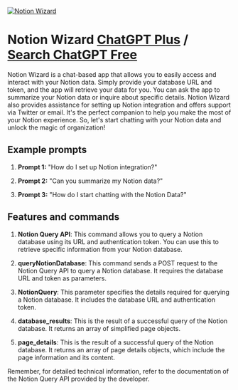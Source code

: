 
[![Notion Wizard](https://files.oaiusercontent.com/file-2lRlNbRbUjFf9C77EnDkNFMD?se=2123-10-19T23%3A39%3A12Z&sp=r&sv=2021-08-06&sr=b&rscc=max-age%3D31536000%2C%20immutable&rscd=attachment%3B%20filename%3Daa0c2001-6824-40bf-bb78-92ba798b2847.webp&sig=zuHZDovRljeBR9quZ22EjCXPcYPup3fsHW6lKjddKkA%3D)](https://chat.openai.com/g/g-dEZ9dOI8w-notion-wizard)

# Notion Wizard [ChatGPT Plus](https://chat.openai.com/g/g-dEZ9dOI8w-notion-wizard) / [Search ChatGPT Free](https://gptcall.net/index.html#/?search=Notion%20Wizard)

Notion Wizard is a chat-based app that allows you to easily access and interact with your Notion data. Simply provide your database URL and token, and the app will retrieve your data for you. You can ask the app to summarize your Notion data or inquire about specific details. Notion Wizard also provides assistance for setting up Notion integration and offers support via Twitter or email. It's the perfect companion to help you make the most of your Notion experience. So, let's start chatting with your Notion data and unlock the magic of organization!

## Example prompts

1. **Prompt 1:** "How do I set up Notion integration?"

2. **Prompt 2:** "Can you summarize my Notion data?"

3. **Prompt 3:** "How do I start chatting with the Notion Data?"

## Features and commands

1. **Notion Query API**: This command allows you to query a Notion database using its URL and authentication token. You can use this to retrieve specific information from your Notion database.

2. **queryNotionDatabase**: This command sends a POST request to the Notion Query API to query a Notion database. It requires the database URL and token as parameters.

3. **NotionQuery**: This parameter specifies the details required for querying a Notion database. It includes the database URL and authentication token.

4. **database_results**: This is the result of a successful query of the Notion database. It returns an array of simplified page objects.

5. **page_details**: This is the result of a successful query of the Notion database. It returns an array of page details objects, which include the page information and its content.

Remember, for detailed technical information, refer to the documentation of the Notion Query API provided by the developer.


